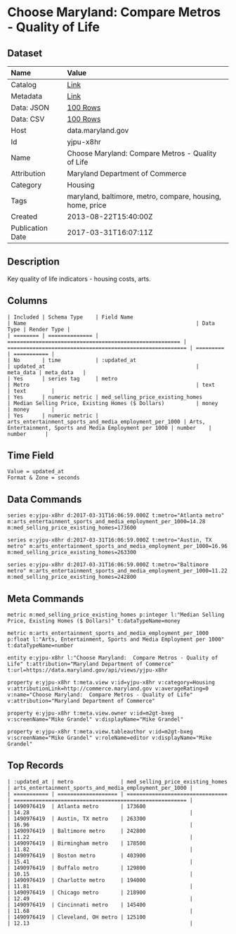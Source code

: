 # Choose Maryland: Compare Metros - Quality of Life

## Dataset

| Name | Value |
| :--- | :---- |
| Catalog | [Link](https://catalog.data.gov/dataset/choose-maryland-compare-metros-quality-of-life) |
| Metadata | [Link](https://data.maryland.gov/api/views/yjpu-x8hr) |
| Data: JSON | [100 Rows](https://data.maryland.gov/api/views/yjpu-x8hr/rows.json?max_rows=100) |
| Data: CSV | [100 Rows](https://data.maryland.gov/api/views/yjpu-x8hr/rows.csv?max_rows=100) |
| Host | data.maryland.gov |
| Id | yjpu-x8hr |
| Name | Choose Maryland: Compare Metros - Quality of Life |
| Attribution | Maryland Department of Commerce |
| Category | Housing |
| Tags | maryland, baltimore, metro, compare, housing, home, price |
| Created | 2013-08-22T15:40:00Z |
| Publication Date | 2017-03-31T16:07:11Z |

## Description

Key quality of life indicators - housing costs, arts.

## Columns

```ls
| Included | Schema Type    | Field Name                                              | Name                                                      | Data Type | Render Type |
| ======== | ============== | ======================================================= | ========================================================= | ========= | =========== |
| No       | time           | :updated_at                                             | updated_at                                                | meta_data | meta_data   |
| Yes      | series tag     | metro                                                   | Metro                                                     | text      | text        |
| Yes      | numeric metric | med_selling_price_existing_homes                        | Median Selling Price, Existing Homes ($ Dollars)          | money     | money       |
| Yes      | numeric metric | arts_entertainment_sports_and_media_employment_per_1000 | Arts, Entertainment, Sports and Media Employment per 1000 | number    | number      |
```

## Time Field

```ls
Value = updated_at
Format & Zone = seconds
```

## Data Commands

```ls
series e:yjpu-x8hr d:2017-03-31T16:06:59.000Z t:metro="Atlanta metro" m:arts_entertainment_sports_and_media_employment_per_1000=14.28 m:med_selling_price_existing_homes=173600

series e:yjpu-x8hr d:2017-03-31T16:06:59.000Z t:metro="Austin, TX metro" m:arts_entertainment_sports_and_media_employment_per_1000=16.96 m:med_selling_price_existing_homes=263300

series e:yjpu-x8hr d:2017-03-31T16:06:59.000Z t:metro="Baltimore metro" m:arts_entertainment_sports_and_media_employment_per_1000=11.22 m:med_selling_price_existing_homes=242800
```

## Meta Commands

```ls
metric m:med_selling_price_existing_homes p:integer l:"Median Selling Price, Existing Homes ($ Dollars)" t:dataTypeName=money

metric m:arts_entertainment_sports_and_media_employment_per_1000 p:float l:"Arts, Entertainment, Sports and Media Employment per 1000" t:dataTypeName=number

entity e:yjpu-x8hr l:"Choose Maryland:  Compare Metros - Quality of Life" t:attribution="Maryland Department of Commerce" t:url=https://data.maryland.gov/api/views/yjpu-x8hr

property e:yjpu-x8hr t:meta.view v:id=yjpu-x8hr v:category=Housing v:attributionLink=http://commerce.maryland.gov v:averageRating=0 v:name="Choose Maryland:  Compare Metros - Quality of Life" v:attribution="Maryland Department of Commerce"

property e:yjpu-x8hr t:meta.view.owner v:id=m2gt-bxeg v:screenName="Mike Grandel" v:displayName="Mike Grandel"

property e:yjpu-x8hr t:meta.view.tableauthor v:id=m2gt-bxeg v:screenName="Mike Grandel" v:roleName=editor v:displayName="Mike Grandel"
```

## Top Records

```ls
| :updated_at | metro               | med_selling_price_existing_homes | arts_entertainment_sports_and_media_employment_per_1000 | 
| =========== | =================== | ================================ | ======================================================= | 
| 1490976419  | Atlanta metro       | 173600                           | 14.28                                                   | 
| 1490976419  | Austin, TX metro    | 263300                           | 16.96                                                   | 
| 1490976419  | Baltimore metro     | 242800                           | 11.22                                                   | 
| 1490976419  | Birmingham metro    | 178500                           | 11.82                                                   | 
| 1490976419  | Boston metro        | 403900                           | 15.41                                                   | 
| 1490976419  | Buffalo metro       | 129800                           | 10.15                                                   | 
| 1490976419  | Charlotte metro     | 194000                           | 11.81                                                   | 
| 1490976419  | Chicago metro       | 218900                           | 12.49                                                   | 
| 1490976419  | Cincinnati metro    | 145400                           | 11.68                                                   | 
| 1490976419  | Cleveland, OH metro | 125100                           | 12.13                                                   | 
```